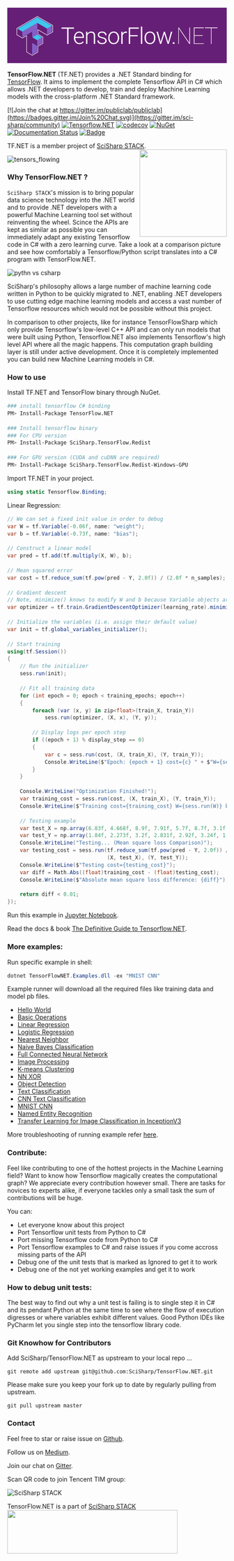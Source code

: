 ![logo](docs/assets/tf.net.logo.png)

**TensorFlow.NET** (TF.NET) provides a .NET Standard binding for [TensorFlow](https://www.tensorflow.org/). It aims to implement the complete Tensorflow API in C# which allows .NET developers to develop, train and deploy Machine Learning models with the cross-platform .NET Standard framework. 

[![Join the chat at https://gitter.im/publiclab/publiclab](https://badges.gitter.im/Join%20Chat.svg)](https://gitter.im/sci-sharp/community)
[![Tensorflow.NET](https://ci.appveyor.com/api/projects/status/wx4td43v2d3f2xj6?svg=true)](https://ci.appveyor.com/project/Haiping-Chen/tensorflow-net)
[![codecov](https://codecov.io/gh/SciSharp/NumSharp/branch/master/graph/badge.svg)](https://codecov.io/gh/SciSharp/NumSharp)
[![NuGet](https://img.shields.io/nuget/dt/TensorFlow.NET.svg)](https://www.nuget.org/packages/TensorFlow.NET)
[![Documentation Status](https://readthedocs.org/projects/tensorflownet/badge/?version=latest)](https://tensorflownet.readthedocs.io/en/latest/?badge=latest)
[![Badge](https://img.shields.io/badge/link-996.icu-red.svg)](https://996.icu/#/en_US)

TF.NET is a member project of [SciSharp STACK](https://github.com/SciSharp). <a href="http://scisharpstack.org"><img src="https://github.com/SciSharp/SciSharp/blob/master/art/scisharp_badge.png" width="200" height="200" align="right" /></a>


![tensors_flowing](docs/assets/tensors_flowing.gif)

### Why TensorFlow.NET ?

`SciSharp STACK`'s mission is to bring popular data science technology into the .NET world and to provide .NET developers with a powerful Machine Learning tool set without reinventing the wheel. Scince the APIs are kept as similar as possible you can immediately adapt any existing Tensorflow code in C# with a zero learning curve. Take a look at a comparison picture and see how comfortably a   Tensorflow/Python script translates into a C# program with TensorFlow.NET.

![pythn vs csharp](docs/assets/syntax-comparision.png)

SciSharp's philosophy allows a large number of machine learning code written in Python to be quickly migrated to .NET, enabling .NET developers to use cutting edge machine learning models and access a vast number of Tensorflow resources which would not be possible without this project.

In comparison to other projects, like for instance TensorFlowSharp which only provide Tensorflow's low-level C++ API and can only run models that were built using Python, Tensorflow.NET also implements Tensorflow's high level API where all the magic happens. This computation graph building layer is still under active development. Once it is completely implemented you can build new Machine Learning models in C#. 

### How to use

Install TF.NET and TensorFlow binary through NuGet.
```sh
### install tensorflow C# binding
PM> Install-Package TensorFlow.NET

### Install tensorflow binary
### For CPU version
PM> Install-Package SciSharp.TensorFlow.Redist

### For GPU version (CUDA and cuDNN are required)
PM> Install-Package SciSharp.TensorFlow.Redist-Windows-GPU
```

Import TF.NET in your project.

```cs
using static Tensorflow.Binding;
```

Linear Regression:

```c#
// We can set a fixed init value in order to debug
var W = tf.Variable(-0.06f, name: "weight");
var b = tf.Variable(-0.73f, name: "bias");

// Construct a linear model
var pred = tf.add(tf.multiply(X, W), b);

// Mean squared error
var cost = tf.reduce_sum(tf.pow(pred - Y, 2.0f)) / (2.0f * n_samples);

// Gradient descent
// Note, minimize() knows to modify W and b because Variable objects are trainable=True by default
var optimizer = tf.train.GradientDescentOptimizer(learning_rate).minimize(cost);

// Initialize the variables (i.e. assign their default value)
var init = tf.global_variables_initializer();

// Start training
using(tf.Session()) 
{
    // Run the initializer
    sess.run(init);

    // Fit all training data
    for (int epoch = 0; epoch < training_epochs; epoch++)
    {
        foreach (var (x, y) in zip<float>(train_X, train_Y))
            sess.run(optimizer, (X, x), (Y, y));

        // Display logs per epoch step
        if ((epoch + 1) % display_step == 0)
        {
            var c = sess.run(cost, (X, train_X), (Y, train_Y));
            Console.WriteLine($"Epoch: {epoch + 1} cost={c} " + $"W={sess.run(W)} b={sess.run(b)}");
        }
    }

    Console.WriteLine("Optimization Finished!");
    var training_cost = sess.run(cost, (X, train_X), (Y, train_Y));
    Console.WriteLine($"Training cost={training_cost} W={sess.run(W)} b={sess.run(b)}");

    // Testing example
    var test_X = np.array(6.83f, 4.668f, 8.9f, 7.91f, 5.7f, 8.7f, 3.1f, 2.1f);
    var test_Y = np.array(1.84f, 2.273f, 3.2f, 2.831f, 2.92f, 3.24f, 1.35f, 1.03f);
    Console.WriteLine("Testing... (Mean square loss Comparison)");
    var testing_cost = sess.run(tf.reduce_sum(tf.pow(pred - Y, 2.0f)) / (2.0f * test_X.shape[0]),
                                (X, test_X), (Y, test_Y));
    Console.WriteLine($"Testing cost={testing_cost}");
    var diff = Math.Abs((float)training_cost - (float)testing_cost);
    Console.WriteLine($"Absolute mean square loss difference: {diff}");

    return diff < 0.01;
});
```

Run this example in [Jupyter Notebook](https://github.com/SciSharp/SciSharpCube).

Read the docs & book [The Definitive Guide to Tensorflow.NET](https://tensorflownet.readthedocs.io/en/latest/FrontCover.html).

### More examples:

Run specific example in shell:

```cs
dotnet TensorFlowNET.Examples.dll -ex "MNIST CNN"
```

Example runner will download all the required files like training data and model pb files.

* [Hello World](test/TensorFlowNET.Examples/HelloWorld.cs)
* [Basic Operations](test/TensorFlowNET.Examples/BasicOperations.cs)
* [Linear Regression](test/TensorFlowNET.Examples/BasicModels/LinearRegression.cs)
* [Logistic Regression](test/TensorFlowNET.Examples/BasicModels/LogisticRegression.cs)
* [Nearest Neighbor](test/TensorFlowNET.Examples/BasicModels/NearestNeighbor.cs)
* [Naive Bayes Classification](test/TensorFlowNET.Examples/BasicModels/NaiveBayesClassifier.cs)
* [Full Connected Neural Network](test/TensorFlowNET.Examples/ImageProcess/DigitRecognitionNN.cs)
* [Image Processing](test/TensorFlowNET.Examples/ImageProcessing)
* [K-means Clustering](test/TensorFlowNET.Examples/BasicModels/KMeansClustering.cs)
* [NN XOR](test/TensorFlowNET.Examples/BasicModels/NeuralNetXor.cs)
* [Object Detection](test/TensorFlowNET.Examples/ImageProcessing/ObjectDetection.cs)
* [Text Classification](test/TensorFlowNET.Examples/TextProcessing/BinaryTextClassification.cs)
* [CNN Text Classification](test/TensorFlowNET.Examples/TextProcessing/cnn_models/VdCnn.cs)
* [MNIST CNN](test/TensorFlowNET.Examples/ImageProcessing/DigitRecognitionCNN.cs)
* [Named Entity Recognition](test/TensorFlowNET.Examples/TextProcessing/NER)
* [Transfer Learning for Image Classification in InceptionV3](test/TensorFlowNET.Examples/ImageProcessing/RetrainImageClassifier.cs)

More troubleshooting of running example refer [here](tensorflowlib/README.md).

### Contribute:

Feel like contributing to one of the hottest projects in the Machine Learning field? Want to know how Tensorflow magically creates the computational graph? We appreciate every contribution however small. There are tasks for novices to experts alike, if everyone tackles only a small task the sum of contributions will be huge.

You can:
* Let everyone know about this project
* Port Tensorflow unit tests from Python to C#
* Port missing Tensorflow code from Python to C#
* Port Tensorflow examples to C# and raise issues if you come accross missing parts of the API
* Debug one of the unit tests that is marked as Ignored to get it to work
* Debug one of the not yet working examples and get it to work

### How to debug unit tests:

The best way to find out why a unit test is failing is to single step it in C# and its pendant Python at the same time to see where the flow of execution digresses or where variables exhibit different values. Good Python IDEs like PyCharm let you single step into the tensorflow library code. 

### Git Knowhow for Contributors

Add SciSharp/TensorFlow.NET as upstream to your local repo ...
```git
git remote add upstream git@github.com:SciSharp/TensorFlow.NET.git
```

Please make sure you keep your fork up to date by regularly pulling from upstream. 
```git
git pull upstream master
```

### Contact

Feel free to star or raise issue on [Github](https://github.com/SciSharp/TensorFlow.NET).

Follow us on [Medium](https://medium.com/scisharp).

Join our chat on [Gitter](https://gitter.im/sci-sharp/community).

Scan QR code to join Tencent TIM group:

![SciSharp STACK](docs/TIM.jpg)

TensorFlow.NET is a part of [SciSharp STACK](https://scisharp.github.io/SciSharp/)
<br>
<a href="http://scisharpstack.org"><img src="https://github.com/SciSharp/SciSharp/blob/master/art/scisharp-stack.png" width="391" height="100" /></a>
